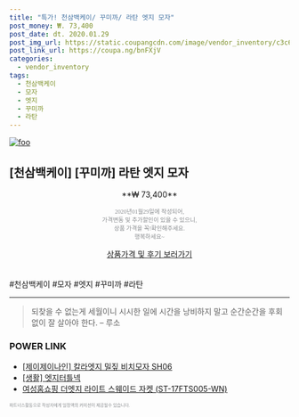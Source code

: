 ```yaml
--- 
title: "특가! 천삼백케이/ 꾸미까/ 라탄 엣지 모자" 
post_money: ₩. 73,400 
post_date: dt. 2020.01.29 
post_img_url: https://static.coupangcdn.com/image/vendor_inventory/c3c6/f140e149079a730384cf3c930c061112fd73ba3fcd28f72ff4ebe8608717.jpeg 
post_link_url: https://coupa.ng/bnFXjV 
categories: 
  - vendor_inventory 
tags: 
  - 천삼백케이 
  - 모자 
  - 엣지 
  - 꾸미까 
  - 라탄 
--- 
```

[![foo](https://static.coupangcdn.com/image/vendor_inventory/c3c6/f140e149079a730384cf3c930c061112fd73ba3fcd28f72ff4ebe8608717.jpeg)](https://coupa.ng/bnFXjV) 

## [천삼백케이] [꾸미까] 라탄 엣지 모자 
<p style="text-align: center;">**₩ 73,400**</p> 
<p style="text-align: center;"><span style="color: #898c8f; font-family: Georgia,Times,serif; font-size: 0.75em;">2020년01월29일에 작성되어, <br>가격변동 및 추가할인이 있을 수 있으니,<br> 상품 가격을 꼭!확인해주세요.<br>행복하세요~</span> 
</p>	 
<div markdown="0" style="text-align: center;"><a href="https://coupa.ng/bnFXjV" class="btn btn--success">상품가격 및 후기 보러가기</a></div> 
<br><br> 
  #천삼백케이 #모자 #엣지 #꾸미까 #라탄 
<hr> 

> 되찾을 수 없는게 세월이니 시시한 일에 시간을 낭비하지 말고 순간순간을 후회 없이 잘 살아야 한다. – 루소 


### POWER LINK

* <a href="https://blog.naver.com/fasyy4321/221788924045" target="_blank">[제이제이나인] 칼라엣지 밀짚 비치모자 SH06</a>
* <a href="https://blog.naver.com/fasyy4321/221759185202" target="_blank"> [생활] 엣지터틀넥  </a>
* <a href="https://blog.naver.com/sakai111/221784342986" target="_blank">여성홈쇼핑 더엣지 라이트 스웨이드 자켓 (ST-17FTS005-WN)</a>

<span style="color: #898c8f; font-family: Georgia,Times,serif; font-size: 0.55em;">파트너스활동으로 작성자에게 일정액의 커미션이 제공될수 있습니다.</span> 
